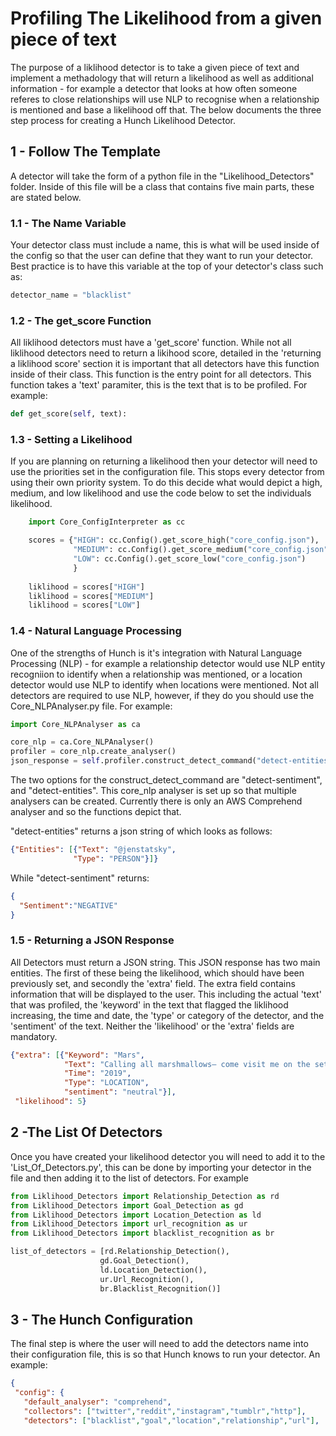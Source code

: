 # Profiling The Likelihood from a given piece of text
The purpose of a liklihood detector is to take a given piece of text and implement a methadology that will return a likelihood as well as additional information - for example a detector that looks at how often someone referes to close relationships will use NLP to recognise when a relationship is mentioned and base a likelihood off that. The below documents the three step process for creating a Hunch Likelihood Detector. 

## 1 - Follow The Template
A detector will take the form of a python file in the "Likelihood_Detectors" folder. Inside of this file will be a class that contains five main parts, these are stated below.

### 1.1 - The Name Variable
Your detector class must include a name, this is what will be used inside of the config so that the user can define that they want to run your detector. Best practice is to have this variable at the top of your detector's class such as:

```python
detector_name = "blacklist"
```
### 1.2 - The get_score Function
All liklihood detectors must have a 'get_score' function. While not all liklihood detectors need to return a likihood score, detailed in the 'returning a liklihood score' section it is important that all detectors have this function inside of their class. This function is the entry point for all detectors. This function takes a 'text' paramiter, this is the text that is to be profiled. For example:

```python
def get_score(self, text):
```
### 1.3 - Setting a Likelihood
If you are planning on returning a likelihood then your detector will need to use the priorities set in the configuration file. This stops every detector from using their own priority system. To do this decide what would depict a high, medium, and low likelihood and use the code below to set the individuals likelihood. 

```python
    import Core_ConfigInterpreter as cc

    scores = {"HIGH": cc.Config().get_score_high("core_config.json"),
              "MEDIUM": cc.Config().get_score_medium("core_config.json"),
              "LOW": cc.Config().get_score_low("core_config.json")
              }
              
    liklihood = scores["HIGH"]
    liklihood = scores["MEDIUM"]
    liklihood = scores["LOW"]
```
### 1.4 - Natural Language Processing
One of the strengths of Hunch is it's integration with Natural Language Processing (NLP) - for example a relationship detector would use NLP entity recogniion to identify when a relationship was mentioned, or a location detector would use NLP to identify when locations were mentioned. Not all detectors are required to use NLP, however, if they do you should use the Core_NLPAnalyser.py file. For example:

 ```python
 import Core_NLPAnalyser as ca
 
core_nlp = ca.Core_NLPAnalyser()
profiler = core_nlp.create_analyser()
json_response = self.profiler.construct_detect_command("detect-entities", self.text_to_profile)
```
The two options for the construct_detect_command are "detect-sentiment", and "detect-entities". This core_nlp analyser is set up so that multiple analysers can be created. Currently there is only an AWS Comprehend analyser and so the functions depict that. 

"detect-entities" returns a json string of which looks as follows:
 ```json
{"Entities": [{"Text": "@jenstatsky",
               "Type": "PERSON"}]}
```

While "detect-sentiment" returns:
 ```json
{  
   "Sentiment":"NEGATIVE"
}
```

### 1.5 - Returning a JSON Response
All Detectors must return a JSON string. This JSON response has two main entities. The first of these being the likelihood, which should have been previously set, and secondly the 'extra' field. The extra field contains information that will be displayed to the user. This including the actual 'text' that was profiled, the 'keyword' in the text that flagged the liklihood increasing, the time and date, the 'type' or category of the detector, and the 'sentiment' of the text. Neither the 'likelihood' or the 'extra' fields are mandatory.

```json
{"extra": [{"Keyword": "Mars",
            "Text": "Calling all marshmallows— come visit me on the set of Veronica Mars and get an inside look into Mars...",
            "Time": "2019",
            "Type": "LOCATION",
            "sentiment": "neutral"}],
 "likelihood": 5}
 ```

## 2 -The List Of Detectors
Once you have created your likelihood detector you will need to add it to the 'List_Of_Detectors.py', this can be done by importing your detector in the file and then adding it to the list of detectors. For example

 ```python
from Liklihood_Detectors import Relationship_Detection as rd
from Liklihood_Detectors import Goal_Detection as gd
from Liklihood_Detectors import Location_Detection as ld
from Liklihood_Detectors import url_recognition as ur
from Liklihood_Detectors import blacklist_recognition as br

list_of_detectors = [rd.Relationship_Detection(),
                     gd.Goal_Detection(),
                     ld.Location_Detection(),
                     ur.Url_Recognition(),
                     br.Blacklist_Recognition()]
 ```
 
 ## 3 - The Hunch Configuration
 The final step is where the user will need to add the detectors name into their configuration file, this is so that Hunch knows to run your detector. An example:
 
 ```json
 {
  "config": {
    "default_analyser": "comprehend",
    "collectors": ["twitter","reddit","instagram","tumblr","http"],
    "detectors": ["blacklist","goal","location","relationship","url"],
 ```
